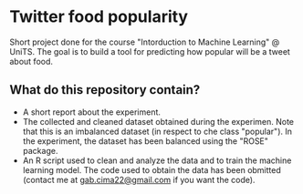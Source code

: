 # Twitter food popularity
Short project done for the course "Intorduction to Machine Learning" @ UniTS.
The goal is to build a tool for predicting how popular will be a tweet about food. 
## What do this repository contain?
- A short report about the experiment.
- The collected and cleaned dataset obtained during the experimen. Note that this is an imbalanced dataset (in respect to che class "popular"). In the experiment, the dataset has been balanced using the "ROSE" package.
- An R script used to clean and analyze the data and to train the machine learning model. The code used to obtain the data has been obmitted (contact me at gab.cima22@gmail.com if you want the code).
